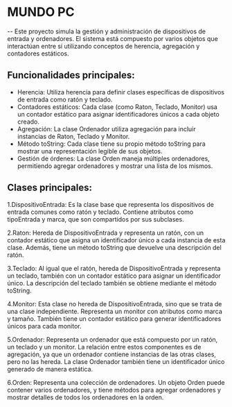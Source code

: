 # MUNDO PC

-- Este proyecto simula la gestión y administración de dispositivos de entrada y ordenadores. El sistema está compuesto por varios objetos que interactúan entre sí utilizando conceptos de herencia, agregación y contadores estáticos.


## Funcionalidades principales:
- Herencia: Utiliza herencia para definir clases específicas de dispositivos de entrada como ratón y teclado.
- Contadores estáticos: Cada clase (como Raton, Teclado, Monitor) usa un contador estático para asignar identificadores únicos a cada objeto creado.
- Agregación: La clase Ordenador utiliza agregación para incluir instancias de Raton, Teclado y Monitor.
- Método toString: Cada clase tiene su propio método toString para mostrar una representación legible de sus objetos.
- Gestión de órdenes: La clase Orden maneja múltiples ordenadores, permitiendo agregar ordenadores y mostrar una lista de los mismos.


## Clases principales:
1.DispositivoEntrada: Es la clase base que representa los dispositivos de entrada comunes como ratón y teclado. Contiene atributos como tipoEntrada y marca, que son compartidos por sus subclases.

2.Raton: Hereda de DispositivoEntrada y representa un ratón, con un contador estático que asigna un identificador único a cada instancia de esta clase. Además, tiene un método toString que devuelve una descripción del ratón.

3.Teclado: Al igual que el ratón, hereda de DispositivoEntrada y representa un teclado, también con un contador estático para asignar un identificador único. La descripción del teclado también se obtiene mediante el método toString.

4.Monitor: Esta clase no hereda de DispositivoEntrada, sino que se trata de una clase independiente. Representa un monitor con atributos como marca y tamaño. También tiene un contador estático para generar identificadores únicos para cada monitor.

5.Ordenador: Representa un ordenador que está compuesto por un ratón, un teclado y un monitor. La relación entre estos componentes es de agregación, ya que un ordenador contiene instancias de las otras clases, pero no las hereda. La clase Ordenador también tiene un identificador único generado de manera estática.

6.Orden: Representa una colección de ordenadores. Un objeto Orden puede contener varios ordenadores, y tiene métodos para agregar ordenadores y mostrar detalles de todos los ordenadores en la orden.
